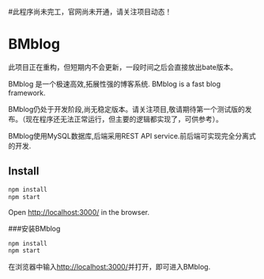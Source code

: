#此程序尚未完工，官网尚未开通，请关注项目动态！

# BMblog

此项目正在重构，但短期内不会更新，一段时间之后会直接放出bate版本。

BMblog 是一个极速高效,拓展性强的博客系统. BMblog is a fast blog framework.

BMblog仍处于开发阶段,尚无稳定版本。请关注项目,敬请期待第一个测试版的发布。（现在程序还无法正常运行，但主要的逻辑都实现了，可供参考）。

BMblog使用MySQL数据库,后端采用REST API service.前后端可实现完全分离式的开发.

Install
-------

```bash
npm install
npm start
```

Open [http://localhost:3000/](http://localhost:3000/) in the browser.

###安装BMblog

```bash
npm install
npm start
```

在浏览器中输入[http://localhost:3000/](http://localhost:3000/)并打开，即可进入BMblog.
